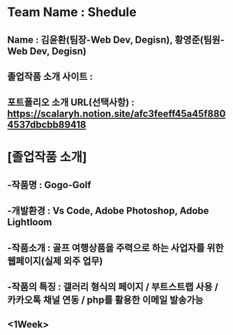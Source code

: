# Team Name : Shedule
## Name : 김윤환(팀장-Web Dev, Degisn), 황영준(팀원-Web Dev, Degisn)
## 졸업작품 소개 사이트 : 
## 포트폴리오 소개 URL(선택사항) : https://scalaryh.notion.site/afc3feeff45a45f8804537dbcbb89418

# [졸업작품 소개]
## -작품명 : Gogo-Golf
## -개발환경 : Vs Code, Adobe Photoshop, Adobe Lightloom
## -작품소개 : 골프 여행상품을 주력으로 하는 사업자를 위한 웹페이지(실제 외주 업무)
## -작품의 특징 : 갤러리 형식의 페이지 / 부트스트랩 사용 / 카카오톡 채널 연동 / php를 활용한 이메일 발송가능

## <1Week>
### 
### 
### 

